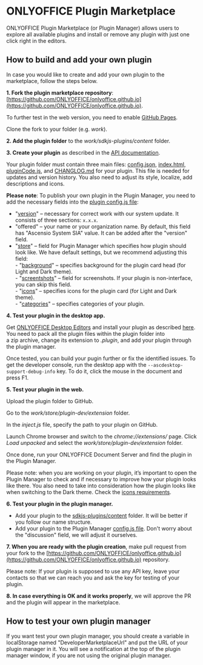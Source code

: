 # ONLYOFFICE Plugin Marketplace 

ONLYOFFICE Plugin Marketplace (or Plugin Manager) allows users to explore all available plugins and install or remove any plugin with just one click right in the editors.

## How to build and add your own plugin

In case you would like to create and add your own plugin to the marketplace, follow the steps below.

**1. Fork the plugin marketplace repository**: [https://github.com/ONLYOFFICE/onlyoffice.github.io](https://github.com/ONLYOFFICE/onlyoffice.github.io). 

To further test in the web version, you need to enable [GitHub Pages](https://docs.github.com/en/pages/quickstart).

Clone the fork to your folder (e.g. *work*).

**2. Add the plugin folder** to the *work/sdkjs-plugins/content* folder.

**3. Create your plugin** as described in the [API documentation](https://api.onlyoffice.com/docs/plugin-and-macros/get-started/getting-started/).  

Your plugin folder must contain three main files: [config.json](https://api.onlyoffice.com/docs/plugin-and-macros/structure/manifest/), [index.html](https://api.onlyoffice.com/docs/plugin-and-macros/structure/entry-point/), [pluginCode.js](https://api.onlyoffice.com/docs/plugin-and-macros/interacting-with-editors/overview/), and [CHANGLOG.md](./sdkjs-plugins/content/chess/CHANGELOG.md) for your plugin. This file is needed for updates and version history. You also need to adjust its style, localize, add descriptions and icons.

**Please note**: To publish your own plugin in the Plugin Manager, you need to add the necessary fields into the [plugin config.js file](https://api.onlyoffice.com/docs/plugin-and-macros/structure/manifest/):
* "[version](https://github.com/ONLYOFFICE/onlyoffice.github.io/blob/3cafe43099a3768c4a2834298058b2748ac4de45/sdkjs-plugins/content/chess/config.json#L10)" – necessary for correct work with our system update. It consists of three sections: ```x.x.x```.
* "offered" – your name or your organization name. By default, this field has "Ascensio System SIA" value. It can be added after the "version" field.
* "[store](https://github.com/ONLYOFFICE/onlyoffice.github.io/blob/3cafe43099a3768c4a2834298058b2748ac4de45/sdkjs-plugins/content/chess/config.json#L81C8-L81C8)" – field for Plugin Manager which specifies how plugin should look like. We have default settings, but we recommend adjusting this field:
   <br>- "[background](https://github.com/ONLYOFFICE/onlyoffice.github.io/blob/3cafe43099a3768c4a2834298058b2748ac4de45/sdkjs-plugins/content/chess/config.json#L82)" – specifies background for the plugin card head (for Light and Dark theme).
   <br>- "[screentshots](https://github.com/ONLYOFFICE/onlyoffice.github.io/blob/3cafe43099a3768c4a2834298058b2748ac4de45/sdkjs-plugins/content/chess/config.json#L86)" – field for screenshots. If your plugin is non-interface, you can skip this field.
   <br>- "[icons](https://github.com/ONLYOFFICE/onlyoffice.github.io/blob/3cafe43099a3768c4a2834298058b2748ac4de45/sdkjs-plugins/content/chess/config.json#L87C8-L87C8)" – specifies icons for the plugin card (for Light and Dark theme).
   <br>- "[categories](https://github.com/ONLYOFFICE/onlyoffice.github.io/blob/3cafe43099a3768c4a2834298058b2748ac4de45/sdkjs-plugins/content/chess/config.json#L91)" – specifies categories of your plugin.

**4. Test your plugin in the desktop app.**  

Get [ONLYOFFICE Desktop Editors](https://github.com/ONLYOFFICE/DesktopEditors) and install your plugin as described [here](https://api.onlyoffice.com/docs/plugin-and-macros/tutorials/installing/onlyoffice-desktop-editors/). You need to pack all the plugin files within the plugin folder into a zip archive, change its extension to *.plugin*, and add your plugin through the plugin manager.

Once tested, you can build your pugin further or fix the identified issues. To get the developer console, run the desktop app with the `--ascdesktop-support-debug-info` key. To do it, click the mouse in the document and press F1.

**5. Test your plugin in the web.**

Upload the plugin folder to GitHub.

Go to the *work/store/plugin-dev/extension* folder.

In the *inject.js* file, specify the path to your plugin on GitHub.

Launch Chrome browser and switch to the *chrome://extensions/* page. Click *Load unpacked* and select the *work/store/plugin-dev/extension* folder.

Once done, run your ONLYOFFICE Document Server and find the plugin in the Plugin Manager.

Please note: when you are working on your plugin, it’s important to open the Plugin Manager to check and if necessary to improve how your plugin looks like there. You also need to take into consideration how the plugin looks like when switching to the Dark theme. Check the [icons requirements](https://api.onlyoffice.com/docs/plugin-and-macros/structure/icons/).

**6. Test your plugin in the plugin manager.**

* Add your plugin to the [sdkjs-plugins/content](https://github.com/ONLYOFFICE/onlyoffice.github.io/tree/master/sdkjs-plugins/content) folder. It will be better if you follow our name structure.
* Add your plugin to the Plugin Manager [config.js file](https://github.com/ONLYOFFICE/onlyoffice.github.io/blob/master/store/config.json). Don't worry about the "discussion" field, we will adjust it ourselves.

**7. When you are ready with the plugin creation**, make pull request from your fork to the [https://github.com/ONLYOFFICE/onlyoffice.github.io](https://github.com/ONLYOFFICE/onlyoffice.github.io) repository.

Please note: If your plugin is supposed to use any API key, leave your contacts so that we can reach you and ask the key for testing of your plugin.

**8. In case everything is OK and it works properly**, we will approve the PR and the plugin will appear in the marketplace.

## How to test your own plugin manager

If you want test your own plugin manager, you should create a variable in localStorage named "DeveloperMarketplaceUrl" and put the URL of your plugin manager in it. You will see a notification at the top of the plugin manager window, if you are not using the original plugin manager.
